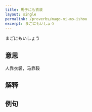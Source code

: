 ```yaml
---
title: 馬子にも衣装
layout: single
permalink: /proverbs/mago-ni-mo-ishou
excerpt: まごにもいしょう
---
```


まごにもいしょう

## 意思

人靠衣裳，马靠鞍

## 解释

## 例句

